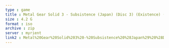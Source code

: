 ```yaml
---
type : game
title : Metal Gear Solid 3 - Subsistence (Japan) (Disc 3) (Existence) (Shokai Seisanban)
size : 4.2 G
format : iso
archive : zip
server : myrient
link2 : Metal%20Gear%20Solid%203%20-%20Subsistence%20%28Japan%29%20%28Disc%203%29%20%28Existence%29%20%28Shokai%20Seisanban%29
---
```

